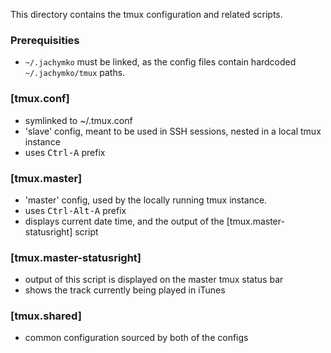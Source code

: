 This directory contains the tmux configuration and related scripts.

### Prerequisities
* <code>~/.jachymko</code> must be linked, as the config files contain hardcoded <code>~/.jachymko/tmux</code> paths.

### [tmux.conf]
* symlinked to ~/.tmux.conf
* 'slave' config, meant to be used in SSH sessions, nested in a local tmux instance
* uses <kbd>Ctrl-A</kbd> prefix

### [tmux.master]
* 'master' config, used by the locally running tmux instance.
* uses <kbd>Ctrl-Alt-A</kbd> prefix
* displays current date time, and the output of the [tmux.master-statusright] script

### [tmux.master-statusright]
* output of this script is displayed on the master tmux status bar
* shows the track currently being played in iTunes

### [tmux.shared]
* common configuration sourced by both of the configs
